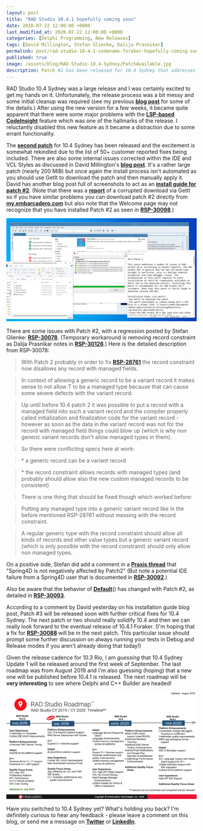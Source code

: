```yaml
---
layout: post
title: "RAD Studio 10.4.1 hopefully coming soon"
date: 2020-07-22 12:00:00 +0000
last_modified_at: 2020-07-22 12:00:00 +0000
categories: [Delphi Programming, New Releases]
tags: [David Millington, Stefan Glienke, Dalija Prasnikar]
permalink: post/rad-studio-10-4-1-codename-foraker-hopefully-coming-soon
published: true
image: /assets/blog/RAD-Studio-10.4-Sydney/PatchAvailable.jpg
description: Patch #2 has been released for 10.4 Sydney that addresses multiple issues and also introduces a few kinks.
---
```

RAD Studio 10.4 Sydney was a large release and I was certainly excited to get my hands on it. Unfortunately, the release process was a bit messy and some initial cleanup was required (see my previous [**blog post**](https://www.ideasawakened.com/post/rad-studio-10-4-sydney-is-out-a-few-tweaks-required-and-community-edition-notes) for some of the details.) After using the new version for a few weeks, it became quite apparent that there were some major problems with the [**LSP-based CodeInsight**](https://community.idera.com/developer-tools/b/blog/posts/new-in-delphi-10-4-redesigned-code-insight) feature which was one of the hallmarks of the release. I reluctantly disabled this new feature as it became a distraction due to some errant functionality.

The [**second patch**](https://community.idera.com/developer-tools/b/blog/posts/patch-2-for-rad-studio-10-4-now-available) for 10.4 Sydney has been released and the excitement is somewhat rekindled due to the list of 50+ customer reported fixes being included. There are also some internal issues corrected within the IDE and VCL Styles as discussed in David Millington's [**blog post**](https://community.idera.com/developer-tools/b/blog/posts/10-4-patch-2-delphi-code-completion-and-ide-fixes). It's a rather large patch (nearly 200 MiB) but once again the install process isn't automated as you should use GetIt to download the patch and then manually apply it. David has another blog post full of screenshots to act as an [**install guide for patch #2**](https://community.idera.com/developer-tools/b/blog/posts/10-4-patch-2-installation-guide). (Note that there was a [**report**](https://quality.embarcadero.com/browse/RSP-30109) of a corrupted download via GetIt so if you have similar problems you can download patch #2 directly from [**my.embarcadero.com**](https://my.embarcadero.com/#downloadDetail/763) but also note that the Welcome page may not recognize that you have installed Patch #2 as seen in [**RSP-30098**](https://quality.embarcadero.com/browse/RSP-30098).)

![Patch #2 for Delphi 10.4 Sydney](/assets/blog/RAD-Studio-10.4-Sydney/10.4-Sydney-Patch2.png)

There are some issues with Patch #2, with a regression posted by Stefan Glienke: [**RSP-30078**](https://quality.embarcadero.com/browse/RSP-30078). (Temporary workaround is removing record constraint as Dalija Prasnikar notes in [**RSP-30126**](https://quality.embarcadero.com/browse/RSP-30126).) Here is the detailed description from RSP-30078:

> With Patch 2 probably in order to fix [**RSP-28761**](https://quality.embarcadero.com/browse/RSP-28761) the record constraint now disallows any record with managed fields.

> In context of allowing a generic record to be a variant record it makes sense to not allow T to be a managed type because that can cause some severe defects with the variant record.

> Up until before 10.4 patch 2 it was possible to put a record with a managed field into such a variant record and the compiler properly called initialization and finalization code for the variant record - however as soon as the data in the variant record was not for the record with managed field things could blow up (which is why non generic variant records don't allow managed types in them).

> So there were conflicting specs here at work:

> \* a generic record can be a variant record

> \* the record constraint allows records with managed types (and probably should allow also the new custom managed records to be consistent)

> There is one thing that should be fixed though which worked before:

> Putting any managed type into a generic variant record like in the before mentioned RSP-28761 without messing with the record constraint.

> A regular generic type with the record constraint should allow all kinds of records and other value types but a generic variant record (which is only possible with the record constraint) should only allow non managed types.

On a positive side, Stefan did add a comment in a [**Praxis thread**](https://en.delphipraxis.net/topic/3147-patch-2-for-rad-studio-104-now-available/) that "Spring4D is not negatively affected by Patch2" (But note a potential IDE failure from a Spring4D user that is documented in [**RSP-30092**](https://quality.embarcadero.com/browse/RSP-30092).)

Also be aware that the behavior of [**Default**](https://stackoverflow.com/a/38393505)() has changed with Patch #2, as detailed in [**RSP-30093**](https://quality.embarcadero.com/browse/RSP-30093).

According to a comment by David yesterday on his installation guide blog post, Patch #3 will be released soon with further critical fixes for 10.4 Sydney. The next patch or two should really solidify 10.4 and then we can really look forward to the eventual release of 10.4.1 Foraker. (I'm hoping that a fix for [**RSP-30088**](https://quality.embarcadero.com/browse/RSP-30088) will be in the next patch. This particular issue should prompt some further discussion on always running your tests in Debug and Release modes if you aren't already doing that today!)

Given the release cadence for 10.3 Rio, I am _guessing_ that 10.4 Sydney Update 1 will be released around the first week of September. The last roadmap was from August 2019 and I'm also guessing (hoping) that a new one will be published before 10.4.1 is released. The next roadmap will be **very interesting** to see where Delphi and C++ Builder are headed!

![Roadmap by Embarcadero for Delphi features](/assets/blog/RAD-Studio-10.4-Sydney/August-2019-Embarcadero-roadmap.png)

Have you switched to 10.4 Sydney yet? What's holding you back? I'm definitely curious to hear any feedback - please leave a comment on this blog, or send me a message on [**Twitter**](https://twitter.com/ideasawakened) or [**LinkedIn**](https://www.linkedin.com/in/darianm/).
